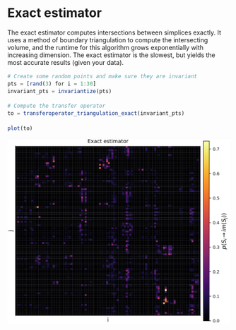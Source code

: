 # Exact estimator

The exact estimator computes intersections between simplices exactly. It uses a method of boundary triangulation to compute the intersecting volume, and the runtime for this algorithm grows exponentially with increasing dimension. The exact estimator is the slowest, but yields the most accurate results (given your data).


```julia
# Create some random points and make sure they are invariant
pts = [rand(3) for i = 1:30]
invariant_pts = invariantize(pts)

# Compute the transfer operator
to = transferoperator_triangulation_exact(invariant_pts)

plot(to)
```

![](exact.png)
